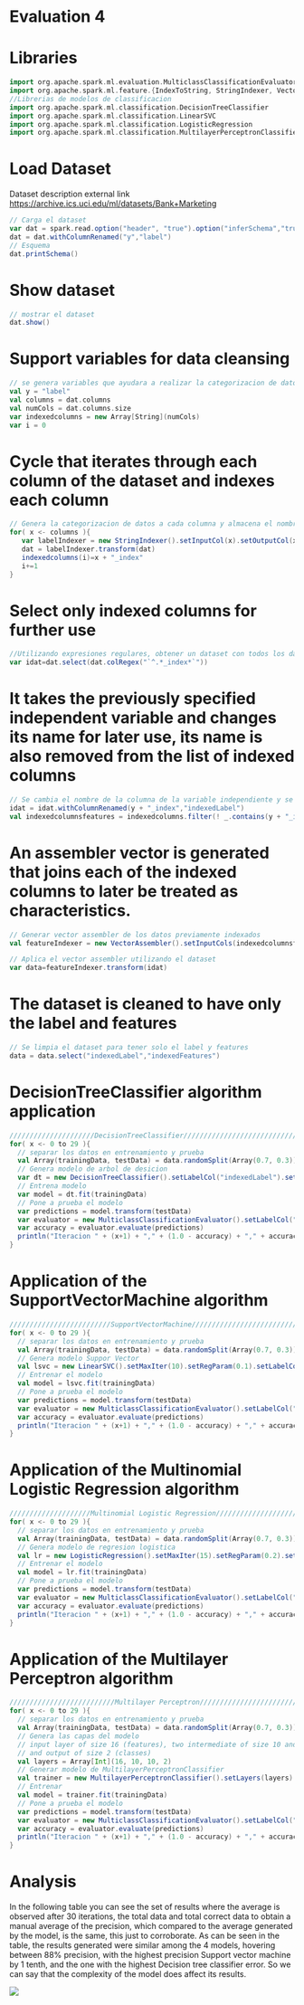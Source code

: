  # Evaluation 4

# Libraries
``` scala
import org.apache.spark.ml.evaluation.MulticlassClassificationEvaluator
import org.apache.spark.ml.feature.{IndexToString, StringIndexer, VectorIndexer, VectorAssembler}
//Librerias de modelos de classificacion
import org.apache.spark.ml.classification.DecisionTreeClassifier
import org.apache.spark.ml.classification.LinearSVC
import org.apache.spark.ml.classification.LogisticRegression
import org.apache.spark.ml.classification.MultilayerPerceptronClassifier
```

# Load Dataset
Dataset description
external link https://archive.ics.uci.edu/ml/datasets/Bank+Marketing


``` scala
// Carga el dataset
var dat = spark.read.option("header", "true").option("inferSchema","true").option("delimiter", ";")csv("bank-full.csv")
dat = dat.withColumnRenamed("y","label")
// Esquema
dat.printSchema()
```

# Show dataset
```scala
// mostrar el dataset
dat.show()
```

# Support variables for data cleansing
```scala
// se genera variables que ayudara a realizar la categorizacion de datos
val y = "label"
val columns = dat.columns
val numCols = dat.columns.size
var indexedcolumns = new Array[String](numCols)
var i = 0
```

# Cycle that iterates through each column of the dataset and indexes each column
```scala
// Genera la categorizacion de datos a cada columna y almacena el nombre de las nuevas columnas para uso posterior
for( x <- columns ){
   var labelIndexer = new StringIndexer().setInputCol(x).setOutputCol(x + "_index").fit(dat)
   dat = labelIndexer.transform(dat)
   indexedcolumns(i)=x + "_index"
   i+=1
}
```

# Select only indexed columns for further use
```scala
//Utilizando expresiones regulares, obtener un dataset con todos los datos indexados
var idat=dat.select(dat.colRegex("`^.*_index*`"))
```

# It takes the previously specified independent variable and changes its name for later use, its name is also removed from the list of indexed columns
```scala
// Se cambia el nombre de la columna de la variable independiente y se elimina su nombre de la lista de columnas
idat = idat.withColumnRenamed(y + "_index","indexedLabel")
val indexedcolumnsfeatures = indexedcolumns.filter(! _.contains(y + "_index"))
```

# An assembler vector is generated that joins each of the indexed columns to later be treated as characteristics.
```scala
// Generar vector assembler de los datos previamente indexados
val featureIndexer = new VectorAssembler().setInputCols(indexedcolumnsfeatures).setOutputCol("indexedFeatures")

// Aplica el vector assembler utilizando el dataset
var data=featureIndexer.transform(idat)
```

# The dataset is cleaned to have only the label and features
```scala
// Se limpia el dataset para tener solo el label y features
data = data.select("indexedLabel","indexedFeatures")
```

# DecisionTreeClassifier algorithm application
```scala
/////////////////////DecisionTreeClassifier/////////////////////////////////
for( x <- 0 to 29 ){
  // separar los datos en entrenamiento y prueba
  val Array(trainingData, testData) = data.randomSplit(Array(0.7, 0.3))
  // Genera modelo de arbol de desicion
  var dt = new DecisionTreeClassifier().setLabelCol("indexedLabel").setFeaturesCol("indexedFeatures").setMaxBins(7168)
  // Entrena modelo
  var model = dt.fit(trainingData)
  // Pone a prueba el modelo
  var predictions = model.transform(testData)
  var evaluator = new MulticlassClassificationEvaluator().setLabelCol("indexedLabel").setPredictionCol("prediction").setMetricName("accuracy")
  var accuracy = evaluator.evaluate(predictions)
  println("Iteracion " + (x+1) + "," + (1.0 - accuracy) + "," + accuracy + "," + (predictions.where("prediction == indexedLabel").count()) + "," + (predictions.where("prediction != indexedLabel").count()))
}
```

# Application of the SupportVectorMachine algorithm
```scala
/////////////////////////SupportVectorMachine/////////////////////////////////
for( x <- 0 to 29 ){
  // separar los datos en entrenamiento y prueba
  val Array(trainingData, testData) = data.randomSplit(Array(0.7, 0.3))
  // Genera modelo Suppor Vector
  val lsvc = new LinearSVC().setMaxIter(10).setRegParam(0.1).setLabelCol("indexedLabel").setFeaturesCol("indexedFeatures")
  // Entrenar el modelo
  val model = lsvc.fit(trainingData)
  // Pone a prueba el modelo
  var predictions = model.transform(testData)
  var evaluator = new MulticlassClassificationEvaluator().setLabelCol("indexedLabel").setPredictionCol("prediction").setMetricName("accuracy")
  var accuracy = evaluator.evaluate(predictions)
  println("Iteracion " + (x+1) + "," + (1.0 - accuracy) + "," + accuracy + "," + (predictions.where("prediction == indexedLabel").count()) + "," + (predictions.where("prediction != indexedLabel").count()))
}
```

# Application of the Multinomial Logistic Regression algorithm
```scala
////////////////////Multinomial Logistic Regression///////////////////////////
for( x <- 0 to 29 ){
  // separar los datos en entrenamiento y prueba
  val Array(trainingData, testData) = data.randomSplit(Array(0.7, 0.3))
  // Genera modelo de regresion logistica
  val lr = new LogisticRegression().setMaxIter(15).setRegParam(0.2).setElasticNetParam(0.7).setLabelCol("indexedLabel").setFeaturesCol("indexedFeatures")
  // Entrenar el modelo
  val model = lr.fit(trainingData)
  // Pone a prueba el modelo
  var predictions = model.transform(testData)
  var evaluator = new MulticlassClassificationEvaluator().setLabelCol("indexedLabel").setPredictionCol("prediction").setMetricName("accuracy")
  var accuracy = evaluator.evaluate(predictions)
  println("Iteracion " + (x+1) + "," + (1.0 - accuracy) + "," + accuracy + "," + (predictions.where("prediction == indexedLabel").count()) + "," + (predictions.where("prediction != indexedLabel").count()))
}
```

# Application of the Multilayer Perceptron algorithm
```scala
//////////////////////////Multilayer Perceptron///////////////////////////////
for( x <- 0 to 29 ){
  // separar los datos en entrenamiento y prueba
  val Array(trainingData, testData) = data.randomSplit(Array(0.7, 0.3))
  // Genera las capas del modelo
  // input layer of size 16 (features), two intermediate of size 10 and 5
  // and output of size 2 (classes)
  val layers = Array[Int](16, 10, 10, 2)
  // Generar modelo de MultilayerPerceptronClassifier
  val trainer = new MultilayerPerceptronClassifier().setLayers(layers).setBlockSize(128).setSeed(2589L).setMaxIter(100).setLabelCol("indexedLabel").setFeaturesCol("indexedFeatures")
  // Entrenar
  val model = trainer.fit(trainingData)
  // Pone a prueba el modelo
  var predictions = model.transform(testData)
  var evaluator = new MulticlassClassificationEvaluator().setLabelCol("indexedLabel").setPredictionCol("prediction").setMetricName("accuracy")
  var accuracy = evaluator.evaluate(predictions)
  println("Iteracion " + (x+1) + "," + (1.0 - accuracy) + "," + accuracy + "," + (predictions.where("prediction == indexedLabel").count()) + "," + (predictions.where("prediction != indexedLabel").count()))
}
```

# Analysis
In the following table you can see the set of results where the average is observed after 30 iterations, the total data and total correct data to obtain a manual average of the precision, which compared to the average generated by the model, is the same, this just to corroborate.
As can be seen in the table, the results generated were similar among the 4 models, hovering between 88% precision, with the highest precision Support vector machine by 1 tenth, and the one with the highest Decision tree classifier error.
So we can say that the complexity of the model does affect its results.

![](https://github.com/nicolas2589/DatosMasivos/blob/Unidad_4/Unit_4/Project/Capture7.PNG)
